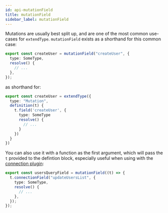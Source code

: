 ```yaml
---
id: api-mutationField
title: mutationField
sidebar_label: mutationField
---
```


Mutations are usually best split up, and are one of the most common use-cases for `extendType`. `mutationField` exists as a shorthand for this common case:

```ts
export const createUser = mutationField("createUser", {
  type: SomeType,
  resolve() {
    // ...
  },
});
```

as shorthand for:

```ts
export const createUser = extendType({
  type: "Mutation",
  definition(t) {
    t.field('createUser', {
      type: SomeType
      resolve() {
        // ...
      }
    })
  }
})
```

You can also use it with a function as the first argument, which will pass the `t` provided to the defintion block, especially useful when using with the [connection plugin](plugin-connection.md):

```ts
export const usersQueryField = mutationField((t) => {
  t.connectionField("updateUsersList", {
    type: SomeType,
    resolve() {
      // ...
    },
  });
});
```
